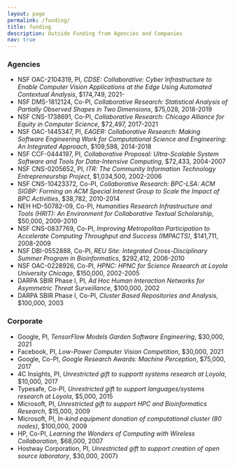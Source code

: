 ```yaml
---
layout: page
permalink: /funding/
title: funding
description: Outside Funding from Agencies and Companies
nav: true
---
```


### Agencies

-   NSF OAC-2104319, PI, *CDSE: Collaborative: Cyber Infrastructure to Enable Computer Vision Applications at the Edge Using Automated Contextual Analysis*, \$174,749, 2021-
-   NSF DMS-1812124, Co-PI, *Collaborative Research: Statistical Analysis of Partially Observed Shapes in Two Dimensions*, \$75,028, 2018-2019
-   NSF CNS-1738691, Co-PI, *Collaborative Research: Chicago Alliance for Equity in Computer Science*, \$72,497, 2017-2021
-   NSF OAC-1445347, PI, *EAGER: Collaborative Research: Making Software Engineering Work for Computational Science and Engineering: An Integrated Approach*, \$109,598, 2014-2018
-   NSF CCF-0444197, PI, *Collaborative Proposal: Ultra-Scalable System Software and Tools for Data-Intensive Computing*, \$72,433, 2004-2007
-   NSF CNS-0205652, PI, *ITR: The Community Information Technology Entrepreneurship Project*, \$1,034,500, 2002-2006
-   NSF CNS-10423372, Co-PI, *Collaborative Research: BPC-LSA: ACM SIGBP: Forming an ACM Special Interest Group to Scale the Impact of BPC Activities*, \$38,782, 2010-2014
-   NEH HD-50782-09, Co-PI, *Humanities Research Infrastructure and Tools (HRIT): An Environment for Collaborative Textual Scholarship*, \$50,000, 2009-2010
-   NSF CNS-0837769, Co-PI, *Improving Metropolitan Participation to Accelerate Computing Throughput and Success (IMPACTS)*, \$141,711, 2008-2009
-   NSF DBI-0552888, Co-PI, *REU Site: Integrated Cross-Disciplinary Summer Program in Bioinformatics*, \$292,412, 2006-2010
-   NSF OAC-0228926, Co-PI, *HPNC: HPNC for Science Research at Loyola University Chicago*, \$150,000, 2002-2005
-   DARPA SBIR Phase I, PI, *Ad Hoc Human Interaction Networks for Asymmetric Threat Surveillance*, \$100,000, 2002
-   DARPA SBIR Phase I, Co-PI, *Cluster Based Repositories and Analysis*, \$100,000, 2003

### Corporate

-   Google, PI, *TensorFlow Models Garden Software Engineering*, \$30,000, 2021
-   Facebook, PI, *Low-Power Computer Vision Competition*, \$30,000, 2021
-   Google, Co-PI, *Google Research Awards: Machine Perception*, \$75,000, 2017
-   4C Insights, PI, *Unrestricted gift to supportt systems research at
    Loyola*, \$10,000, 2017
-   Typesafe, Co-PI, *Unrestricted gift to support languages/systems research at Loyola*, \$5,000, 2015
-   Microsoft, PI, *Unrestricted gift to support HPC and Bioinformatics
    Research*, \$15,000, 2009
-   Microsoft, PI, *In-kind equipment donation of computational cluster (80 nodes)*, \$100,000, 2009
-   HP, Co-PI, *Learning the Wonders of Computing with Wireless Collaboration*, \$68,000, 2007
-   Hostway Corporation, PI, *Unrestricted gift to support creation of open source laboratory*, \$30,000, 2007}
